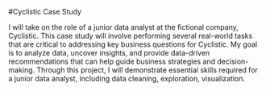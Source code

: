 #Cyclistic Case Study

I will take on the role of a junior data analyst at the fictional company, Cyclistic. This case study will involve performing several real-world tasks that are critical to addressing key business questions for Cyclistic. My goal is to analyze data, uncover insights, and provide data-driven recommendations that can help guide business strategies and decision-making. Through this project, I will demonstrate essential skills required for a junior data analyst, including data cleaning, exploration, visualization.
